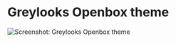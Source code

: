 # Greylooks Openbox theme
![Screenshot: Greylooks Openbox theme](../assets/greylooks-openbox.png?raw=true "Screenshot: Greylooks Openbox theme")
